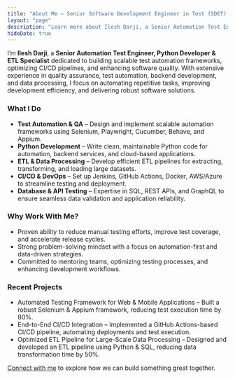 ```yaml
---
title: "About Me – Senior Software Development Engineer in Test (SDET) & Python Developer"
layout: "page"
description: "Learn more about Ilesh Darji, a Senior Automation Test Engineer, Python Developer & ETL Specialist."
hideDate: true
---
```


I’m **Ilesh Darji**, a **Senior Automation Test Engineer, Python Developer & ETL Specialist** dedicated to building scalable test automation frameworks, optimizing CI/CD pipelines, and enhancing software quality. With extensive experience in quality assurance, test automation, backend development, and data processing, I focus on automating repetitive tasks, improving development efficiency, and delivering robust software solutions.

### **What I Do**
- **Test Automation & QA** – Design and implement scalable automation frameworks using Selenium, Playwright, Cucumber, Behave, and Appium.
- **Python Development** – Write clean, maintainable Python code for automation, backend services, and cloud-based applications.
- **ETL & Data Processing** – Develop efficient ETL pipelines for extracting, transforming, and loading large datasets.
- **CI/CD & DevOps** – Set up Jenkins, GitHub Actions, Docker, AWS/Azure to streamline testing and deployment.
- **Database & API Testing** – Expertise in SQL, REST APIs, and GraphQL to ensure seamless data validation and application reliability.

### **Why Work With Me?**
- Proven ability to reduce manual testing efforts, improve test coverage, and accelerate release cycles.  
- Strong problem-solving mindset with a focus on automation-first and data-driven strategies.  
- Committed to mentoring teams, optimizing testing processes, and enhancing development workflows.  

### **Recent Projects**
- Automated Testing Framework for Web & Mobile Applications – Built a robust Selenium & Appium framework, reducing test execution time by 80%.  
- End-to-End CI/CD Integration – Implemented a GitHub Actions-based CI/CD pipeline, automating deployments and test execution.  
- Optimized ETL Pipeline for Large-Scale Data Processing – Designed and developed an ETL pipeline using Python & SQL, reducing data transformation time by 50%.  

[Connect with me](/contact) to explore how we can build something great together.
